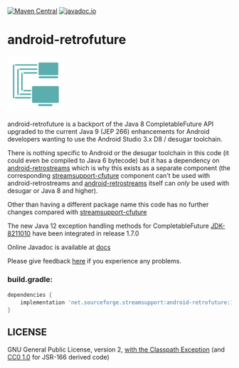 [![Maven Central](https://img.shields.io/maven-central/v/net.sourceforge.streamsupport/android-retrofuture.svg)](http://mvnrepository.com/artifact/net.sourceforge.streamsupport/android-retrofuture)
[![javadoc.io](https://javadoc.io/badge2/net.sourceforge.streamsupport/android-retrofuture/javadoc.svg)](https://javadoc.io/doc/net.sourceforge.streamsupport/android-retrofuture)

# android-retrofuture

![](art/streamsupport-sf.png)

android-retrofuture is a backport of the Java 8 CompletableFuture API upgraded to the current Java 9 (JEP 266) enhancements for Android developers wanting to use the Android Studio 3.x D8 / desugar toolchain.

There is nothing specific to Android or the desugar toolchain in this code (it could even be compiled to Java 6 bytecode) but
it has a dependency on [android-retrostreams](https://github.com/retrostreams/android-retrostreams) which is why this exists as a separate component (the corresponding
[streamsupport-cfuture](https://github.com/stefan-zobel/streamsupport/tree/master/src/cfuture) component can't be used with android-retrostreams
and [android-retrostreams](https://github.com/retrostreams/android-retrostreams) itself can *only* be used with desugar or Java 8 and higher).

Other than having a different package name this code has no further changes compared with [streamsupport-cfuture](https://github.com/stefan-zobel/streamsupport/tree/master/src/cfuture)

The new Java 12 exception handling methods for CompletableFuture [JDK-8211010](https://bugs.openjdk.java.net/browse/JDK-8211010) have been integrated in release 1.7.0

Online Javadoc is available at [docs](https://retrostreams.github.io/android-retrofuture/apidocs/index.html)

Please give feedback [here](https://github.com/retrostreams/android-retrofuture/issues) if you experience any problems.


### build.gradle:

```gradle
dependencies {
    implementation 'net.sourceforge.streamsupport:android-retrofuture:1.7.3'
}
```

## LICENSE

GNU General Public License, version 2, [with the Classpath Exception](https://github.com/retrostreams/android-retrofuture/blob/master/GPL_ClasspathException)  (and [CC0 1.0](https://creativecommons.org/publicdomain/zero/1.0/) for JSR-166 derived code)

